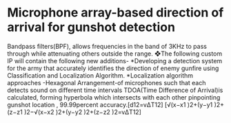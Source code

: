 # Microphone array-based direction of arrival for gunshot detection
Bandpass filters(BPF), allows frequencies in the band of 3KHz to pass through while attenuating others outside the range. ❖The following custom IP will contain the following new additions-
*Developing a detection system for the army that accurately identifies the direction of enemy gunfire using Classification and Localization Algorithm.
*Localization algorithm approaches -Hexagonal Arrangement-of microphones such that each detects sound on different time intervals TDOA(Time Difference of Arrival)is calculated, forming hyperbola which intersects with each other pinpointing gunshot location , 99.99percent accuracy.[d12=vΔT12] [√(x−x1 )2+(y−y1 )2+(z−z1 )2−√(x−x2 )2+(y−y2 )2+(z−z2 )2=vΔT12]
